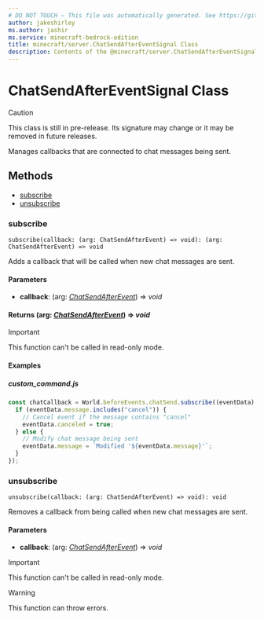 ```yaml
---
# DO NOT TOUCH — This file was automatically generated. See https://github.com/mojang/minecraftapidocsgenerator to modify descriptions, examples, etc.
author: jakeshirley
ms.author: jashir
ms.service: minecraft-bedrock-edition
title: minecraft/server.ChatSendAfterEventSignal Class
description: Contents of the @minecraft/server.ChatSendAfterEventSignal class.
---
```

# ChatSendAfterEventSignal Class

> [!CAUTION]
> This class is still in pre-release.  Its signature may change or it may be removed in future releases.

Manages callbacks that are connected to chat messages being sent.

## Methods
- [subscribe](#subscribe)
- [unsubscribe](#unsubscribe)

### **subscribe**
`
subscribe(callback: (arg: ChatSendAfterEvent) => void): (arg: ChatSendAfterEvent) => void
`

Adds a callback that will be called when new chat messages are sent.

#### **Parameters**
- **callback**: (arg: [*ChatSendAfterEvent*](ChatSendAfterEvent.md)) => *void*

#### **Returns** (arg: [*ChatSendAfterEvent*](ChatSendAfterEvent.md)) => *void*

> [!IMPORTANT]
> This function can't be called in read-only mode.

#### Examples
##### ***custom_command.js***
```typescript
const chatCallback = World.beforeEvents.chatSend.subscribe((eventData) => {
  if (eventData.message.includes("cancel")) {
    // Cancel event if the message contains "cancel"
    eventData.canceled = true;
  } else {
    // Modify chat message being sent
    eventData.message = `Modified '${eventData.message}'`;
  }
});
```

### **unsubscribe**
`
unsubscribe(callback: (arg: ChatSendAfterEvent) => void): void
`

Removes a callback from being called when new chat messages are sent.

#### **Parameters**
- **callback**: (arg: [*ChatSendAfterEvent*](ChatSendAfterEvent.md)) => *void*

> [!IMPORTANT]
> This function can't be called in read-only mode.

> [!WARNING]
> This function can throw errors.
